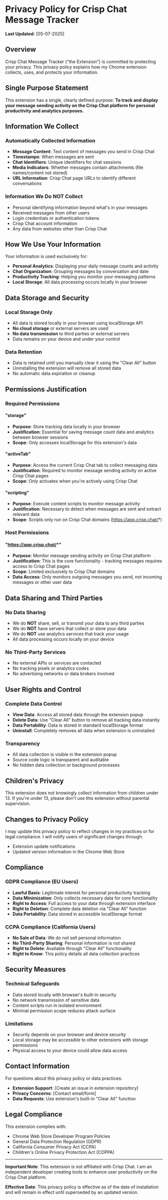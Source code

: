 # Privacy Policy for Crisp Chat Message Tracker

**Last Updated**: [05-07-2025]

## Overview

Crisp Chat Message Tracker ("the Extension") is committed to protecting your privacy. This privacy policy explains how my Chrome extension collects, uses, and protects your information.

## Single Purpose Statement

This extension has a single, clearly defined purpose: **To track and display your message sending activity on the Crisp Chat platform for personal productivity and analytics purposes.**

## Information We Collect

### Automatically Collected Information
- **Message Content**: Text content of messages you send in Crisp Chat
- **Timestamps**: When messages are sent
- **Chat Identifiers**: Unique identifiers for chat sessions
- **Media Indicators**: Whether messages contain attachments (file names/content not stored)
- **URL Information**: Crisp Chat page URLs to identify different conversations

### Information We Do NOT Collect
- Personal identifying information beyond what's in your messages
- Received messages from other users
- Login credentials or authentication tokens
- Crisp Chat account information
- Any data from websites other than Crisp Chat

## How We Use Your Information

Your information is used exclusively for:
- **Personal Analytics**: Displaying your daily message counts and activity
- **Chat Organization**: Grouping messages by conversation and date
- **Productivity Tracking**: Helping you monitor your messaging patterns
- **Local Storage**: All data processing occurs locally in your browser

## Data Storage and Security

### Local Storage Only
- All data is stored locally in your browser using localStorage API
- **No cloud storage** or external servers are used
- **No data transmission** to third parties or external servers
- Data remains on your device and under your control

### Data Retention
- Data is retained until you manually clear it using the "Clear All" button
- Uninstalling the extension will remove all stored data
- No automatic data expiration or cleanup

## Permissions Justification

### Required Permissions

#### "storage"
- **Purpose**: Store tracking data locally in your browser
- **Justification**: Essential for saving message count data and analytics between browser sessions
- **Scope**: Only accesses localStorage for this extension's data

#### "activeTab"
- **Purpose**: Access the current Crisp Chat tab to collect messaging data
- **Justification**: Required to monitor message sending activity on active Crisp Chat pages
- **Scope**: Only activates when you're actively using Crisp Chat

#### "scripting"
- **Purpose**: Execute content scripts to monitor message activity
- **Justification**: Necessary to detect when messages are sent and extract relevant data
- **Scope**: Scripts only run on Crisp Chat domains (https://app.crisp.chat/*)

### Host Permissions

#### "https://app.crisp.chat/*"
- **Purpose**: Monitor message sending activity on Crisp Chat platform
- **Justification**: This is the core functionality - tracking messages requires access to Crisp Chat pages
- **Scope**: Limited exclusively to Crisp Chat domains
- **Data Access**: Only monitors outgoing messages you send, not incoming messages or other user data

## Data Sharing and Third Parties

### No Data Sharing
- We do **NOT** share, sell, or transmit your data to any third parties
- We do **NOT** have servers that collect or store your data
- We do **NOT** use analytics services that track your usage
- All data processing occurs locally on your device

### No Third-Party Services
- No external APIs or services are contacted
- No tracking pixels or analytics codes
- No advertising networks or data brokers involved

## User Rights and Control

### Complete Data Control
- **View Data**: Access all stored data through the extension popup
- **Delete Data**: Use "Clear All" button to remove all tracking data instantly
- **Data Portability**: Data is stored in standard localStorage format
- **Uninstall**: Completely removes all data when extension is uninstalled

### Transparency
- All data collection is visible in the extension popup
- Source code logic is transparent and auditable
- No hidden data collection or background processes

## Children's Privacy

This extension does not knowingly collect information from children under 13. If you're under 13, please don't use this extension without parental supervision.

## Changes to Privacy Policy

I may update this privacy policy to reflect changes in my practices or for legal compliance. I will notify users of significant changes through:
- Extension update notifications
- Updated version information in the Chrome Web Store

## Compliance

### GDPR Compliance (EU Users)
- **Lawful Basis**: Legitimate interest for personal productivity tracking
- **Data Minimization**: Only collects necessary data for core functionality
- **Right to Access**: Full access to your data through extension interface
- **Right to Deletion**: Complete data deletion via "Clear All" function
- **Data Portability**: Data stored in accessible localStorage format

### CCPA Compliance (California Users)
- **No Sale of Data**: We do not sell personal information
- **No Third-Party Sharing**: Personal information is not shared
- **Right to Delete**: Available through "Clear All" functionality
- **Right to Know**: This policy details all data collection practices

## Security Measures

### Technical Safeguards
- Data stored locally with browser's built-in security
- No network transmission of sensitive data
- Content scripts run in isolated environment
- Minimal permission scope reduces attack surface

### Limitations
- Security depends on your browser and device security
- Local storage may be accessible to other extensions with storage permissions
- Physical access to your device could allow data access

## Contact Information

For questions about this privacy policy or data practices:

- **Extension Support**: [Create an issue in extension repository]
- **Privacy Concerns**: [Contact email/form]
- **Data Requests**: Use extension's built-in "Clear All" function

## Legal Compliance

This extension complies with:
- Chrome Web Store Developer Program Policies
- General Data Protection Regulation (GDPR)
- California Consumer Privacy Act (CCPA)
- Children's Online Privacy Protection Act (COPPA)

---

**Important Note**: This extension is not affiliated with Crisp Chat. I am an independent developer creating tools to enhance user productivity on the Crisp Chat platform.

**Effective Date**: This privacy policy is effective as of the date of installation and will remain in effect until superseded by an updated version.
